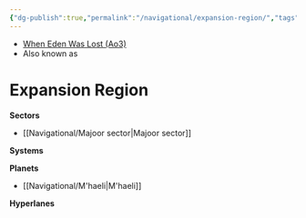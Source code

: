 ```yaml
---
{"dg-publish":true,"permalink":"/navigational/expansion-region/","tags":["map","region"]}
---
```


- [When Eden Was Lost (Ao3)](https://archiveofourown.org/works/19334440/chapters/45992584)
- Also known as
# Expansion Region


**Sectors**
- [[Navigational/Majoor sector\|Majoor sector]]

**Systems**

**Planets**
- [[Navigational/M'haeli\|M'haeli]]

**Hyperlanes**
